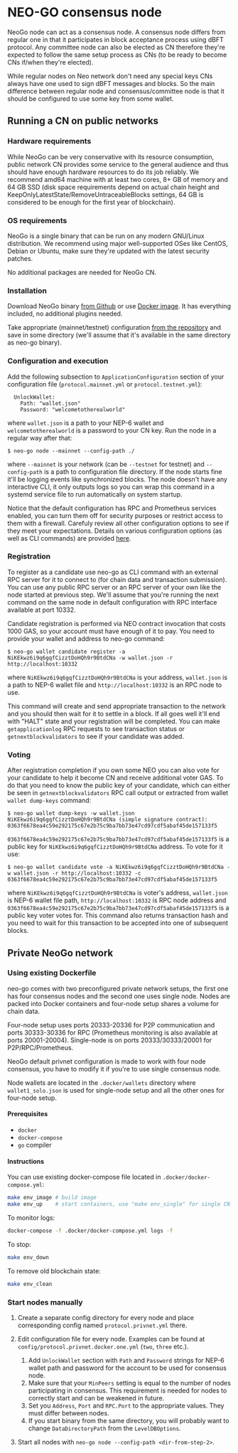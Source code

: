 # NEO-GO consensus node

NeoGo node can act as a consensus node. A consensus node differs from regular
one in that it participates in block acceptance process using dBFT
protocol. Any committee node can also be elected as CN therefore they're
expected to follow the same setup process as CNs (to be ready to become CNs
if/when they're elected).

While regular nodes on Neo network don't need any special keys CNs always have
one used to sign dBFT messages and blocks. So the main difference between
regular node and consensus/committee node is that it should be configured to
use some key from some wallet.

## Running a CN on public networks

### Hardware requirements

While NeoGo can be very conservative with its resource consumption, public
network CN provides some service to the general audience and thus should have
enough hardware resources to do its job reliably. We recommend amd64 machine
with at least two cores, 8+ GB of memory and 64 GB SSD (disk space
requirements depend on actual chain height and
KeepOnlyLatestState/RemoveUntraceableBlocks settings, 64 GB is considered to
be enough for the first year of blockchain).

### OS requirements

NeoGo is a single binary that can be run on any modern GNU/Linux
distribution. We recommend using major well-supported OSes like CentOS, Debian
or Ubuntu, make sure they're updated with the latest security patches.

No additional packages are needed for NeoGo CN.

### Installation

Download NeoGo binary [from
Github](https://github.com/nspcc-dev/neo-go/releases) or use [Docker
image](https://hub.docker.com/r/nspccdev/neo-go). It has everything included,
no additional plugins needed.

Take appropriate (mainnet/testnet) configuration [from the
repository](https://github.com/nspcc-dev/neo-go/tree/master/config) and save
in some directory (we'll assume that it's available in the same directory as
neo-go binary).

### Configuration and execution

Add the following subsection to `ApplicationConfiguration` section of your
configuration file (`protocol.mainnet.yml` or `protocol.testnet.yml`):
```
  UnlockWallet:
    Path: "wallet.json"
    Password: "welcometotherealworld"
```
where `wallet.json` is a path to your NEP-6 wallet and `welcometotherealworld`
is a password to your CN key. Run the node in a regular way after that:

```
$ neo-go node --mainnet --config-path ./
```
where `--mainnet` is your network (can be `--testnet` for testnet) and
`--config-path` is a path to configuration file directory. If the node starts
fine it'll be logging events like synchronized blocks. The node doesn't have
any interactive CLI, it only outputs logs so you can wrap this command in a
systemd service file to run automatically on system startup.

Notice that the default configuration has RPC and Prometheus services enabled,
you can turn them off for security purposes or restrict access to them with a
firewall. Carefuly review all other configuration options to see if they meet
your expectations. Details on various configuration options (as well as CLI
commands) are provided [here](cli.md).

### Registration

To register as a candidate use neo-go as CLI command with an external RPC
server for it to connect to (for chain data and transaction submission). You
can use any public RPC server or an RPC server of your own like the node
started at previous step. We'll assume that you're running the next command on
the same node in default configuration with RPC interface available at port
10332.

Candidate registration is performed via NEO contract invocation that costs
1000 GAS, so your account must have enough of it to pay. You need to provide
your wallet and address to neo-go command:
```
$ neo-go wallet candidate register -a NiKEkwz6i9q6gqfCizztDoHQh9r9BtdCNa -w wallet.json -r http://localhost:10332
```
where `NiKEkwz6i9q6gqfCizztDoHQh9r9BtdCNa` is your address, `wallet.json` is a
path to NEP-6 wallet file and `http://localhost:10332` is an RPC node to
use.

This command will create and send appropriate transaction to the network and
you should then wait for it to settle in a block. If all goes well it'll end
with "HALT" state and your registration will be completed. You can make
`getapplicationlog` RPC requests to see transaction status or
`getnextblockvalidators` to see if your candidate was added.

### Voting

After registration completion if you own some NEO you can also vote for your
candidate to help it become CN and receive additional voter GAS. To do that
you need to know the public key of your candidate, which can either be seen in
`getnextblockvalidators` RPC call output or extracted from wallet `wallet
dump-keys` command:

```
$ neo-go wallet dump-keys -w wallet.json
NiKEkwz6i9q6gqfCizztDoHQh9r9BtdCNa (simple signature contract):
0363f6678ea4c59e292175c67e2b75c9ba7bb73e47cd97cdf5abaf45de157133f5
```

`0363f6678ea4c59e292175c67e2b75c9ba7bb73e47cd97cdf5abaf45de157133f5` is a
public key for `NiKEkwz6i9q6gqfCizztDoHQh9r9BtdCNa` address. To vote for it
use:
```
$ neo-go wallet candidate vote -a NiKEkwz6i9q6gqfCizztDoHQh9r9BtdCNa -w wallet.json -r http://localhost:10332 -c 0363f6678ea4c59e292175c67e2b75c9ba7bb73e47cd97cdf5abaf45de157133f5

```
where `NiKEkwz6i9q6gqfCizztDoHQh9r9BtdCNa` is voter's address, `wallet.json`
is NEP-6 wallet file path, `http://localhost:10332` is RPC node address and
`0363f6678ea4c59e292175c67e2b75c9ba7bb73e47cd97cdf5abaf45de157133f5` is a
public key voter votes for. This command also returns transaction hash and you
need to wait for this transaction to be accepted into one of subsequent blocks.

## Private NeoGo network
### Using existing Dockerfile

neo-go comes with two preconfigured private network setups, the first one has
four consensus nodes and the second one uses single node. Nodes are packed
into Docker containers and four-node setup shares a volume for chain data.

Four-node setup uses ports 20333-20336 for P2P communication and ports
30333-30336 for RPC (Prometheus monitoring is also available at ports
20001-20004). Single-node is on ports 20333/30333/20001 for
P2P/RPC/Prometheus.

NeoGo default privnet configuration is made to work with four node consensus,
you have to modify it if you're to use single consensus node.

Node wallets are located in the `.docker/wallets` directory where
`wallet1_solo.json` is used for single-node setup and all the other ones for
four-node setup.

#### Prerequisites
- `docker`
- `docker-compose`
- `go` compiler

#### Instructions
You can use existing docker-compose file located in `.docker/docker-compose.yml`:
```bash
make env_image # build image
make env_up    # start containers, use "make env_single" for single CN
```
To monitor logs:
```bash
docker-compose -f .docker/docker-compose.yml logs -f
```

To stop:
```bash
make env_down
```

To remove old blockchain state:
```bash
make env_clean
``` 

### Start nodes manually
1. Create a separate config directory for every node and
place corresponding config named `protocol.privnet.yml` there.

2. Edit configuration file for every node.
Examples can be found at `config/protocol.privnet.docker.one.yml` (`two`, `three` etc.).
    1. Add `UnlockWallet` section with `Path` and `Password` strings for NEP-6
       wallet path and password for the account to be used for consensus node.
    2. Make sure that your `MinPeers` setting is equal to
       the number of nodes participating in consensus.
       This requirement is needed for nodes to correctly
       start and can be weakened in future.
    3. Set you `Address`, `Port` and `RPC.Port` to the appropriate values.
       They must differ between nodes.
    4. If you start binary from the same directory, you will probably want to change
       `DataDirectoryPath` from the `LevelDBOptions`. 

3. Start all nodes with `neo-go node --config-path <dir-from-step-2>`.

